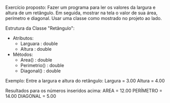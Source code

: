 Exercício proposto:
Fazer um programa para ler os valores da largura e altura
de um retângulo. Em seguida, mostrar na tela o valor de
sua área, perímetro e diagonal. Usar uma classe como
mostrado no projeto ao lado.

Estrutura da Classe "Retângulo":
- Atributos:
  - Larguara : double
  - Altura : double
- Métodos:
  - Area() : double
  - Perimetrio() : double
  - Diagonal() : double

Exemplo:
Entre a largura e altura do retângulo:
Largura = 3.00
Altura = 4.00

Resultados para os números inseridos acima:
AREA = 12.00
PERÍMETRO = 14.00
DIAGONAL = 5.00
